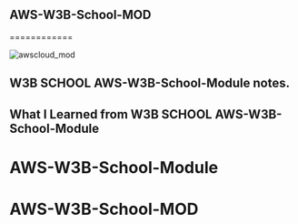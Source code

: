 ## AWS-W3B-School-MOD


============



![awscloud_mod](https://user-images.githubusercontent.com/108539014/179046370-a34ddf4b-cb24-4a47-844d-d0c2fe0d512c.jpeg)


##  W3B SCHOOL AWS-W3B-School-Module notes.



## What I Learned from W3B SCHOOL AWS-W3B-School-Module

# AWS-W3B-School-Module
# AWS-W3B-School-MOD

